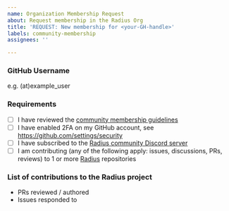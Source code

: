 ```yaml
---
name: Organization Membership Request
about: Request membership in the Radius Org
title: 'REQUEST: New membership for <your-GH-handle>'
labels: community-membership
assignees: ''

---
```


### GitHub Username

e.g. (at)example_user

### Requirements

- [ ] I have reviewed the [community membership guidelines](https://github.com/radius-project/community/blob/main/community-membership.md)
- [ ] I have enabled 2FA on my GitHub account, see https://github.com/settings/security
- [ ] I have subscribed to the [Radius community Discord server](https://aka.ms/radius/discord)
- [ ] I am contributing (any of the following apply: issues, discussions, PRs, reviews) to 1 or more [Radius](https://github.com/radius-project) repositories

### List of contributions to the Radius project

- PRs reviewed / authored
- Issues responded to